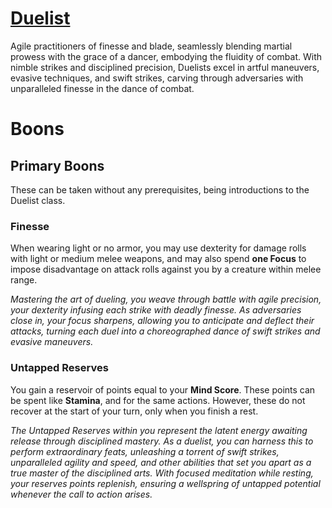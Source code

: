 # [Duelist](Player%20Handbook/Classes/Duelist.md)
Agile practitioners of finesse and blade, seamlessly blending martial prowess with the grace of a dancer, embodying the fluidity of combat. With nimble strikes and disciplined precision, Duelists excel in artful maneuvers, evasive techniques, and swift strikes, carving through adversaries with unparalleled finesse in the dance of combat.

# Boons

## Primary Boons
These can be taken without any prerequisites, being introductions to the Duelist class.

### Finesse
When wearing light or no armor, you may use dexterity for damage rolls with light or medium melee weapons, and may also spend **one Focus** to impose disadvantage on attack rolls against you by a creature within melee range.

_Mastering the art of dueling, you weave through battle with agile precision, your dexterity infusing each strike with deadly finesse. As adversaries close in, your focus sharpens, allowing you to anticipate and deflect their attacks, turning each duel into a choreographed dance of swift strikes and evasive maneuvers._

### Untapped Reserves
You gain a reservoir of points equal to your **Mind Score**. These points can be spent like **Stamina**, and for the same actions. However, these do not recover at the start of your turn, only when you finish a rest.

_The Untapped Reserves within you represent the latent energy awaiting release through disciplined mastery. As a duelist, you can harness this to perform extraordinary feats, unleashing a torrent of swift strikes, unparalleled agility and speed, and other abilities that set you apart as a true master of the disciplined arts. With focused meditation while resting, your reserves points replenish, ensuring a wellspring of untapped potential whenever the call to action arises._